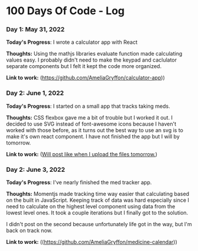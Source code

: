 # 100 Days Of Code - Log

### Day 1: May 31, 2022

**Today's Progress**: I wrote a calculator app with React

**Thoughts:** Using the mathjs libraries evaluate function made calculating values easy. I probably didn't need to make the keypad and caclulator separate components but I felt it kept the code more organized.

**Link to work:** (https://github.com/AmeliaGryffon/calculator-app))

### Day 2: June 1, 2022

**Today's Progress**: I started on a small app that tracks taking meds.

**Thoughts:** CSS flexbox gave me a bit of trouble but I worked it out. I decided to use SVG instead of font-awesome icons because I haven't worked with those before, as it turns out the best way to use an svg is to make it's own react component. I have not finished the app but I will by tomorrow.

**Link to work:** ([Will post like when I upload the files tomorrow.](https://github.com/AmeliaGryffon/medicine-calendar))

### Day 2: June 3, 2022

**Today's Progress**: I've nearly finished the med tracker app.

**Thoughts:** Momentjs made tracking time way easier that calculating based on the built in JavaScript. Keeping track of data was hard especially since I need to calculate on the highest level component using data from the lowest level ones. It took a couple iterations but I finally got to the solution.

I didn't post on the second because unfortunately life got in the way, but I'm back on track now.

**Link to work:** ((https://github.com/AmeliaGryffon/medicine-calendar))


